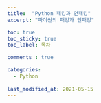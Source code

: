 ```yaml
---
title:  "Python 패킹과 언패킹"
excerpt: "파이썬의 패킹과 언패킹"

toc: true
toc_sticky: true
toc_label: 목차

comments : true

categories:
  - Python
  
last_modified_at: 2021-05-15
---
```

